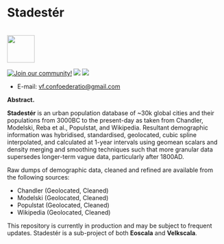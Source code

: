 # Stadestér
<br>
<img src = "https://i.postimg.cc/8CKkNXk2/crd-light-logo.png" height = "64">

[![Join our community!](https://img.shields.io/discord/548994743925997570?label=Discord&style=for-the-badge)](https://discord.gg/89kQY2KFQz) ![](https://img.shields.io/github/languages/code-size/Confoederatio/Eoscala-Velkscala?style=for-the-badge) ![](https://img.shields.io/github/downloads/Confoederatio/Eoscala-Velkscala/total?style=for-the-badge)

- E-mail: [vf.confoederatio@gmail.com](mailto:vf.confoederatio@gmail.com)

**Abstract.**

**Stadestér** is an urban population database of ~30k global cities and their populations from 3000BC to the present-day as taken from Chandler, Modelski, Reba et al., Populstat, and Wikipedia. Resultant demographic information was hybridised, standardised, geolocated, cubic spline interpolated, and calculated at 1-year intervals using geomean scalars and density merging and smoothing techniques such that more granular data supersedes longer-term vague data, particularly after 1800AD.

Raw dumps of demographic data, cleaned and refined are available from the following sources:
- Chandler (Geolocated, Cleaned)
- Modelski (Geolocated, Cleaned)
- Populstat (Geolocated, Cleaned)
- Wikipedia (Geolocated, Cleaned)

This repository is currently in production and may be subject to frequent updates. Stadestér is a sub-project of both **Eoscala** and **Velkscala**.
